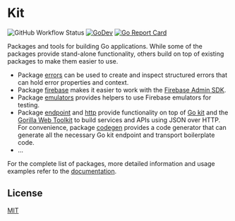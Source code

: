 # Kit

![GitHub Workflow Status](https://github.com/d39b/kit/actions/workflows/go.yml/badge.svg)
[![GoDev](https://img.shields.io/badge/go.dev-reference-007d9c?logo=go&logoColor=white&style=flat-square)](https://pkg.go.dev/github.com/d39b/kit)
[![Go Report Card](https://goreportcard.com/badge/github.com/d39b/kit)](https://goreportcard.com/report/github.com/d39b/kit)

Packages and tools for building Go applications. 
While some of the packages provide stand-alone functionality, others build on top of existing packages to make them easier to use.

- Package [errors](https://pkg.go.dev/github.com/d39b/kit/errors) can be used to create and inspect structured errors that can hold error properties and context.
- Package [firebase](https://pkg.go.dev/github.com/d39b/kit/firebase) makes it easier to work with the [Firebase Admin SDK](https://pkg.go.dev/firebase.google.com/go/v4).
- Package [emulators](https://pkg.go.dev/github.com/d39b/kit/firebase/emulators) provides helpers to use Firebase emulators for testing.
- Package [endpoint](https://pkg.go.dev/github.com/d39b/kit/endpoint) and [http](https://pkg.go.dev/github.com/d39b/kit/transport/http) provide functionality on top of [Go kit](https://github.com/go-kit/kit) and the [Gorilla Web Toolkit](https://github.com/gorilla) to build services and APIs using JSON over HTTP. For convenience, package [codegen](https://pkg.go.dev/github.com/d39b/kit/codegen) provides a code generator that can generate all the necessary Go kit endpoint and transport boilerplate code.
- ...

For the complete list of packages, more detailed information and usage examples refer to the [documentation](https://pkg.go.dev/github.com/d39b/kit).


## License

[MIT](LICENSE)

